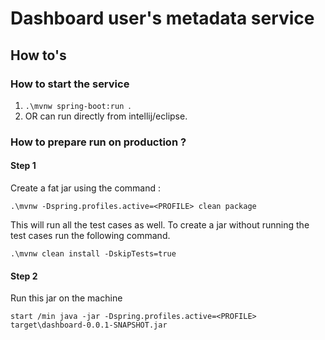 # Dashboard user's metadata service

## How to's

### How to start the service

1. `.\mvnw spring-boot:run `.
2. OR can run directly from intellij/eclipse.

### How to prepare run on production ?

#### Step 1

Create a fat jar using the command :

`.\mvnw -Dspring.profiles.active=<PROFILE> clean package`

This will run all the test cases as well. To create a jar without running the test cases run the following command.

`.\mvnw clean install -DskipTests=true`

#### Step 2

Run this jar on the machine 

`start /min java -jar -Dspring.profiles.active=<PROFILE> target\dashboard-0.0.1-SNAPSHOT.jar`
